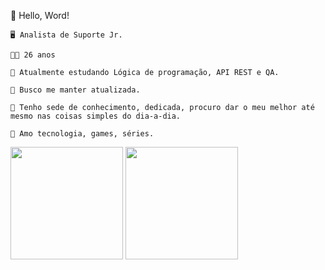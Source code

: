 📌 Hello, Word! 

    🖥 Analista de Suporte Jr.

    👩‍💼 26 anos

    📌 Atualmente estudando Lógica de programação, API REST e QA.

    📲 Busco me manter atualizada.

    🦉 Tenho sede de conhecimento, dedicada, procuro dar o meu melhor até mesmo nas coisas simples do dia-a-dia.
    
    🎯 Amo tecnologia, games, séries.

<div>
    <a heref="https://githu.com/jocelynsouza">
    <img height="180em" src="ttps://github-readme-stats.vercel.app/api?username=jocelsouza&theme=algolia&show_icons=true"/>
    <img height="180em" src="ttps://github-readme-stats.vercel.app/api/toplangs/?username=jocelynsouza&layout=compact&langs_count=16&theme=algolia"/>
</div>

